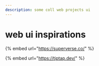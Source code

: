 ```yaml
---
description: some coll web projects ui
---
```


# web ui inspirations



{% embed url="https://superverse.co/" %}

{% embed url="https://tiptap.dev/" %}
